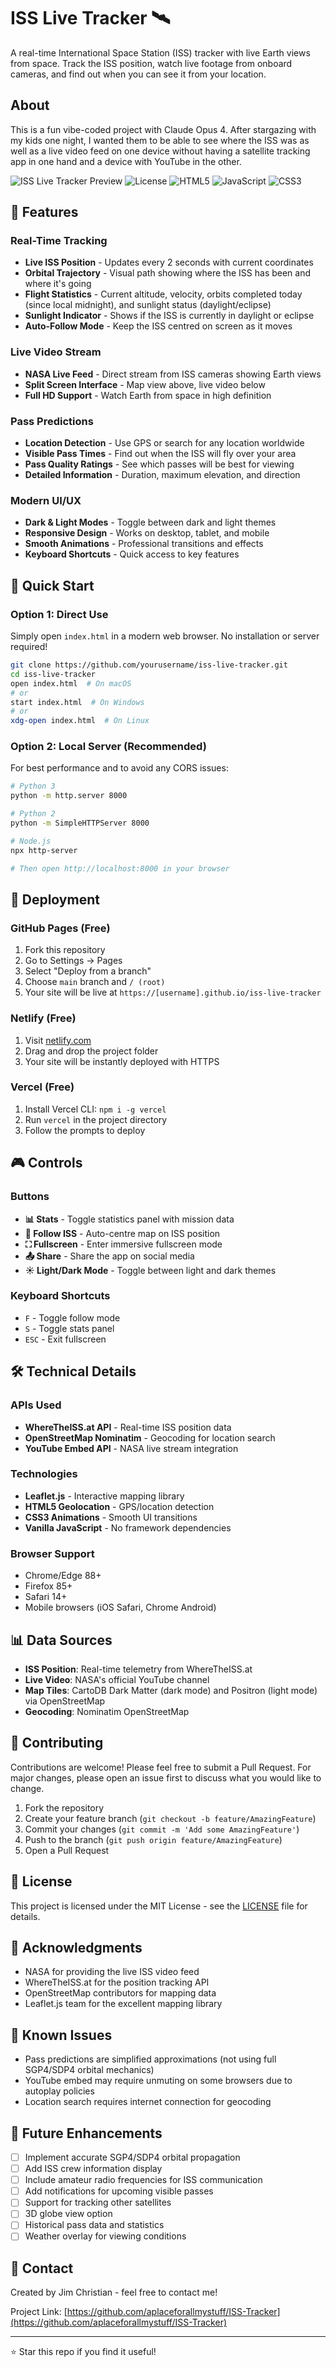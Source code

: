 # ISS Live Tracker 🛰️

A real-time International Space Station (ISS) tracker with live Earth views from space. Track the ISS position, watch live footage from onboard cameras, and find out when you can see it from your location.

## About
This is a fun vibe-coded project with Claude Opus 4. After stargazing with my kids one night, I wanted them to be able to see where the ISS was as well as a live video feed on one device without having a satellite tracking app in one hand and a device with YouTube in the other.

![ISS Live Tracker Preview](https://img.shields.io/badge/Live-Demo-brightgreen)
![License](https://img.shields.io/badge/license-MIT-blue)
![HTML5](https://img.shields.io/badge/HTML5-E34C26?logo=html5&logoColor=white)
![JavaScript](https://img.shields.io/badge/JavaScript-F7DF1E?logo=javascript&logoColor=black)
![CSS3](https://img.shields.io/badge/CSS3-1572B6?logo=css3&logoColor=white)

## 🌟 Features

### Real-Time Tracking
- **Live ISS Position** - Updates every 2 seconds with current coordinates
- **Orbital Trajectory** - Visual path showing where the ISS has been and where it's going
- **Flight Statistics** - Current altitude, velocity, orbits completed today (since local midnight), and sunlight status (daylight/eclipse)
- **Sunlight Indicator** - Shows if the ISS is currently in daylight or eclipse
- **Auto-Follow Mode** - Keep the ISS centred on screen as it moves

### Live Video Stream
- **NASA Live Feed** - Direct stream from ISS cameras showing Earth views
- **Split Screen Interface** - Map view above, live video below
- **Full HD Support** - Watch Earth from space in high definition

### Pass Predictions
- **Location Detection** - Use GPS or search for any location worldwide
- **Visible Pass Times** - Find out when the ISS will fly over your area
- **Pass Quality Ratings** - See which passes will be best for viewing
- **Detailed Information** - Duration, maximum elevation, and direction

### Modern UI/UX
- **Dark & Light Modes** - Toggle between dark and light themes
- **Responsive Design** - Works on desktop, tablet, and mobile
- **Smooth Animations** - Professional transitions and effects
- **Keyboard Shortcuts** - Quick access to key features

## 🚀 Quick Start

### Option 1: Direct Use
Simply open `index.html` in a modern web browser. No installation or server required!

```bash
git clone https://github.com/yourusername/iss-live-tracker.git
cd iss-live-tracker
open index.html  # On macOS
# or
start index.html  # On Windows
# or
xdg-open index.html  # On Linux
```

### Option 2: Local Server (Recommended)
For best performance and to avoid any CORS issues:

```bash
# Python 3
python -m http.server 8000

# Python 2
python -m SimpleHTTPServer 8000

# Node.js
npx http-server

# Then open http://localhost:8000 in your browser
```

## 📱 Deployment

### GitHub Pages (Free)
1. Fork this repository
2. Go to Settings → Pages
3. Select "Deploy from a branch"
4. Choose `main` branch and `/ (root)`
5. Your site will be live at `https://[username].github.io/iss-live-tracker`

### Netlify (Free)
1. Visit [netlify.com](https://netlify.com)
2. Drag and drop the project folder
3. Your site will be instantly deployed with HTTPS

### Vercel (Free)
1. Install Vercel CLI: `npm i -g vercel`
2. Run `vercel` in the project directory
3. Follow the prompts to deploy

## 🎮 Controls

### Buttons
- **📊 Stats** - Toggle statistics panel with mission data
- **📍 Follow ISS** - Auto-centre map on ISS position
- **⛶ Fullscreen** - Enter immersive fullscreen mode
- **📤 Share** - Share the app on social media
- **☀️ Light/Dark Mode** - Toggle between light and dark themes

### Keyboard Shortcuts
- `F` - Toggle follow mode
- `S` - Toggle stats panel
- `ESC` - Exit fullscreen

## 🛠️ Technical Details

### APIs Used
- **WhereTheISS.at API** - Real-time ISS position data
- **OpenStreetMap Nominatim** - Geocoding for location search
- **YouTube Embed API** - NASA live stream integration

### Technologies
- **Leaflet.js** - Interactive mapping library
- **HTML5 Geolocation** - GPS/location detection
- **CSS3 Animations** - Smooth UI transitions
- **Vanilla JavaScript** - No framework dependencies

### Browser Support
- Chrome/Edge 88+
- Firefox 85+
- Safari 14+
- Mobile browsers (iOS Safari, Chrome Android)

## 📊 Data Sources

- **ISS Position**: Real-time telemetry from WhereTheISS.at
- **Live Video**: NASA's official YouTube channel
- **Map Tiles**: CartoDB Dark Matter (dark mode) and Positron (light mode) via OpenStreetMap
- **Geocoding**: Nominatim OpenStreetMap

## 🤝 Contributing

Contributions are welcome! Please feel free to submit a Pull Request. For major changes, please open an issue first to discuss what you would like to change.

1. Fork the repository
2. Create your feature branch (`git checkout -b feature/AmazingFeature`)
3. Commit your changes (`git commit -m 'Add some AmazingFeature'`)
4. Push to the branch (`git push origin feature/AmazingFeature`)
5. Open a Pull Request

## 📝 License

This project is licensed under the MIT License - see the [LICENSE](LICENSE) file for details.

## 🙏 Acknowledgments

- NASA for providing the live ISS video feed
- WhereTheISS.at for the position tracking API
- OpenStreetMap contributors for mapping data
- Leaflet.js team for the excellent mapping library

## 🐛 Known Issues

- Pass predictions are simplified approximations (not using full SGP4/SDP4 orbital mechanics)
- YouTube embed may require unmuting on some browsers due to autoplay policies
- Location search requires internet connection for geocoding

## 🔮 Future Enhancements

- [ ] Implement accurate SGP4/SDP4 orbital propagation
- [ ] Add ISS crew information display
- [ ] Include amateur radio frequencies for ISS communication
- [ ] Add notifications for upcoming visible passes
- [ ] Support for tracking other satellites
- [ ] 3D globe view option
- [ ] Historical pass data and statistics
- [ ] Weather overlay for viewing conditions

## 📧 Contact

Created by Jim Christian - feel free to contact me!

Project Link: [https://github.com/aplaceforallmystuff/ISS-Tracker](https://github.com/aplaceforallmystuff/ISS-Tracker)

---

⭐ Star this repo if you find it useful!